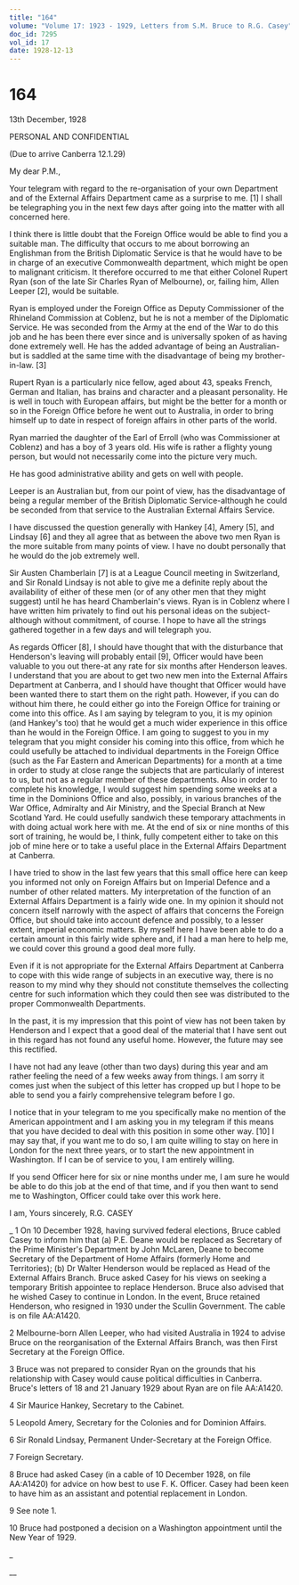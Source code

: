 ```yaml
---
title: "164"
volume: "Volume 17: 1923 - 1929, Letters from S.M. Bruce to R.G. Casey"
doc_id: 7295
vol_id: 17
date: 1928-12-13
---
```


# 164

13th December, 1928

PERSONAL AND CONFIDENTIAL

(Due to arrive Canberra 12.1.29)

My dear P.M.,

Your telegram with regard to the re-organisation of your own Department and of the External Affairs Department came as a surprise to me. [1] I shall be telegraphing you in the next few days after going into the matter with all concerned here.

I think there is little doubt that the Foreign Office would be able to find you a suitable man. The difficulty that occurs to me about borrowing an Englishman from the British Diplomatic Service is that he would have to be in charge of an executive Commonwealth department, which might be open to malignant criticism. It therefore occurred to me that either Colonel Rupert Ryan (son of the late Sir Charles Ryan of Melbourne), or, failing him, Allen Leeper [2], would be suitable.

Ryan is employed under the Foreign Office as Deputy Commissioner of the Rhineland Commission at Coblenz, but he is not a member of the Diplomatic Service. He was seconded from the Army at the end of the War to do this job and he has been there ever since and is universally spoken of as having done extremely well. He has the added advantage of being an Australian-but is saddled at the same time with the disadvantage of being my brother-in-law. [3]

Rupert Ryan is a particularly nice fellow, aged about 43, speaks French, German and Italian, has brains and character and a pleasant personality. He is well in touch with European affairs, but might be the better for a month or so in the Foreign Office before he went out to Australia, in order to bring himself up to date in respect of foreign affairs in other parts of the world.

Ryan married the daughter of the Earl of Erroll (who was Commissioner at Coblenz) and has a boy of 3 years old. His wife is rather a flighty young person, but would not necessarily come into the picture very much.

He has good administrative ability and gets on well with people.

Leeper is an Australian but, from our point of view, has the disadvantage of being a regular member of the British Diplomatic Service-although he could be seconded from that service to the Australian External Affairs Service.

I have discussed the question generally with Hankey [4], Amery [5], and Lindsay [6] and they all agree that as between the above two men Ryan is the more suitable from many points of view. I have no doubt personally that he would do the job extremely well.

Sir Austen Chamberlain [7] is at a League Council meeting in Switzerland, and Sir Ronald Lindsay is not able to give me a definite reply about the availability of either of these men (or of any other men that they might suggest) until he has heard Chamberlain's views. Ryan is in Coblenz where I have written him privately to find out his personal ideas on the subject-although without commitment, of course. I hope to have all the strings gathered together in a few days and will telegraph you.

As regards Officer [8], I should have thought that with the disturbance that Henderson's leaving will probably entail [9], Officer would have been valuable to you out there-at any rate for six months after Henderson leaves. I understand that you are about to get two new men into the External Affairs Department at Canberra, and I should have thought that Officer would have been wanted there to start them on the right path. However, if you can do without him there, he could either go into the Foreign Office for training or come into this office. As I am saying by telegram to you, it is my opinion (and Hankey's too) that he would get a much wider experience in this office than he would in the Foreign Office. I am going to suggest to you in my telegram that you might consider his coming into this office, from which he could usefully be attached to individual departments in the Foreign Office (such as the Far Eastern and American Departments) for a month at a time in order to study at close range the subjects that are particularly of interest to us, but not as a regular member of these departments. Also in order to complete his knowledge, I would suggest him spending some weeks at a time in the Dominions Office and also, possibly, in various branches of the War Office, Admiralty and Air Ministry, and the Special Branch at New Scotland Yard. He could usefully sandwich these temporary attachments in with doing actual work here with me. At the end of six or nine months of this sort of training, he would be, I think, fully competent either to take on this job of mine here or to take a useful place in the External Affairs Department at Canberra.

I have tried to show in the last few years that this small office here can keep you informed not only on Foreign Affairs but on Imperial Defence and a number of other related matters. My interpretation of the function of an External Affairs Department is a fairly wide one. In my opinion it should not concern itself narrowly with the aspect of affairs that concerns the Foreign Office, but should take into account defence and possibly, to a lesser extent, imperial economic matters. By myself here I have been able to do a certain amount in this fairly wide sphere and, if I had a man here to help me, we could cover this ground a good deal more fully.

Even if it is not appropriate for the External Affairs Department at Canberra to cope with this wide range of subjects in an executive way, there is no reason to my mind why they should not constitute themselves the collecting centre for such information which they could then see was distributed to the proper Commonwealth Departments.

In the past, it is my impression that this point of view has not been taken by Henderson and I expect that a good deal of the material that I have sent out in this regard has not found any useful home. However, the future may see this rectified.

I have not had any leave (other than two days) during this year and am rather feeling the need of a few weeks away from things. I am sorry it comes just when the subject of this letter has cropped up but I hope to be able to send you a fairly comprehensive telegram before I go.

I notice that in your telegram to me you specifically make no mention of the American appointment and I am asking you in my telegram if this means that you have decided to deal with this position in some other way. [10] I may say that, if you want me to do so, I am quite willing to stay on here in London for the next three years, or to start the new appointment in Washington. If I can be of service to you, I am entirely willing.

If you send Officer here for six or nine months under me, I am sure he would be able to do this job at the end of that time, and if you then want to send me to Washington, Officer could take over this work here.

I am, Yours sincerely, R.G. CASEY 

_ 1 On 10 December 1928, having survived federal elections, Bruce cabled Casey to inform him that (a) P.E. Deane would be replaced as Secretary of the Prime Minister's Department by John McLaren, Deane to become Secretary of the Department of Home Affairs (formerly Home and Territories); (b) Dr Walter Henderson would be replaced as Head of the External Affairs Branch. Bruce asked Casey for his views on seeking a temporary British appointee to replace Henderson. Bruce also advised that he wished Casey to continue in London. In the event, Bruce retained Henderson, who resigned in 1930 under the Scullin Government. The cable is on file AA:A1420.

2 Melbourne-born Allen Leeper, who had visited Australia in 1924 to advise Bruce on the reorganisation of the External Affairs Branch, was then First Secretary at the Foreign Office.

3 Bruce was not prepared to consider Ryan on the grounds that his relationship with Casey would cause political difficulties in Canberra. Bruce's letters of 18 and 21 January 1929 about Ryan are on file AA:A1420.

4 Sir Maurice Hankey, Secretary to the Cabinet.

5 Leopold Amery, Secretary for the Colonies and for Dominion Affairs.

6 Sir Ronald Lindsay, Permanent Under-Secretary at the Foreign Office.

7 Foreign Secretary.

8 Bruce had asked Casey (in a cable of 10 December 1928, on file AA:A1420) for advice on how best to use F. K. Officer. Casey had been keen to have him as an assistant and potential replacement in London.

9 See note 1.

10 Bruce had postponed a decision on a Washington appointment until the New Year of 1929.

_

__
